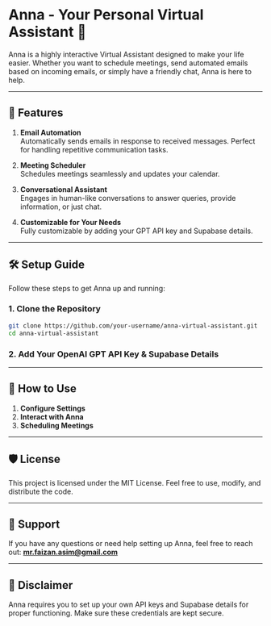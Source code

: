 # Anna - Your Personal Virtual Assistant 🤖


Anna is a highly interactive Virtual Assistant designed to make your life easier. Whether you want to schedule meetings, send automated emails based on incoming emails, or simply have a friendly chat, Anna is here to help. 

---

## 🌟 Features

1. **Email Automation**  
   Automatically sends emails in response to received messages. Perfect for handling repetitive communication tasks.

2. **Meeting Scheduler**  
   Schedules meetings seamlessly and updates your calendar.

3. **Conversational Assistant**  
   Engages in human-like conversations to answer queries, provide information, or just chat.

4. **Customizable for Your Needs**  
   Fully customizable by adding your GPT API key and Supabase details.

---

## 🛠️ Setup Guide

Follow these steps to get Anna up and running:

### 1. Clone the Repository
```bash
git clone https://github.com/your-username/anna-virtual-assistant.git
cd anna-virtual-assistant
```

### 2. Add Your OpenAI GPT API Key & Supabase Details

---

## 🌟 How to Use

1. **Configure Settings**  
2. **Interact with Anna**  
3. **Scheduling Meetings**  

---

## 🛡️ License
This project is licensed under the MIT License. Feel free to use, modify, and distribute the code.

---

## 📧 Support

If you have any questions or need help setting up Anna, feel free to reach out:
**mr.faizan.asim@gmail.com**

---

## 📌 Disclaimer
Anna requires you to set up your own API keys and Supabase details for proper functioning. Make sure these credentials are kept secure.

